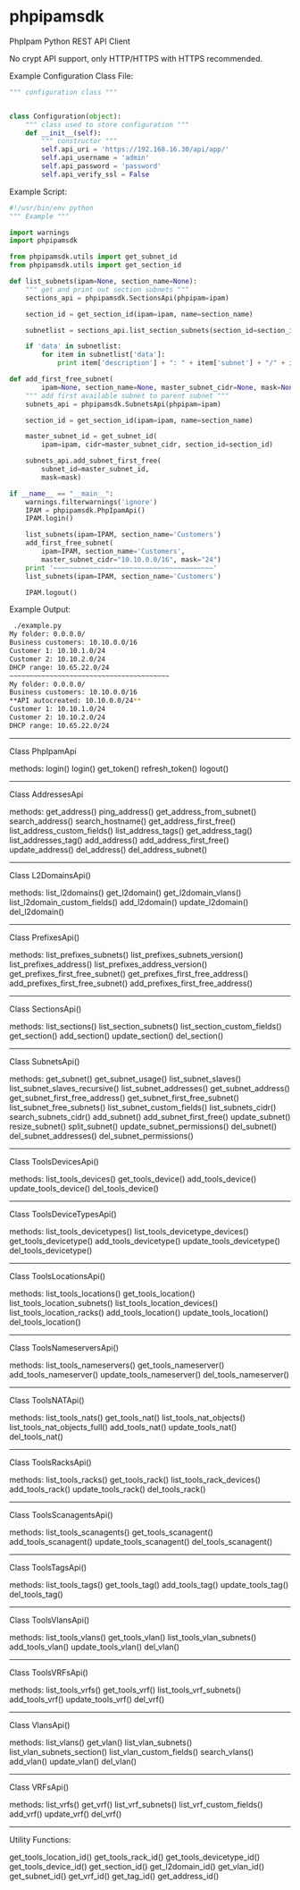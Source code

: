 # phpipamsdk
PhpIpam Python REST API Client

No crypt API support, only HTTP/HTTPS with HTTPS recommended.

Example Configuration Class File:
```python
""" configuration class """


class Configuration(object):
    """ class used to store configuration """
    def __init__(self):
        """ constructor """
        self.api_uri = 'https://192.168.16.30/api/app/'
        self.api_username = 'admin'
        self.api_password = 'password'
        self.api_verify_ssl = False
```

Example Script:

```python
#!/usr/bin/env python
""" Example """

import warnings
import phpipamsdk

from phpipamsdk.utils import get_subnet_id
from phpipamsdk.utils import get_section_id

def list_subnets(ipam=None, section_name=None):
    """ get and print out section subnets """
    sections_api = phpipamsdk.SectionsApi(phpipam=ipam)

    section_id = get_section_id(ipam=ipam, name=section_name)

    subnetlist = sections_api.list_section_subnets(section_id=section_id)

    if 'data' in subnetlist:
        for item in subnetlist['data']:
            print item['description'] + ": " + item['subnet'] + "/" + item['mask']

def add_first_free_subnet(
        ipam=None, section_name=None, master_subnet_cidr=None, mask=None):
    """ add first available subnet to parent subnet """
    subnets_api = phpipamsdk.SubnetsApi(phpipam=ipam)

    section_id = get_section_id(ipam=ipam, name=section_name)

    master_subnet_id = get_subnet_id(
        ipam=ipam, cidr=master_subnet_cidr, section_id=section_id)

    subnets_api.add_subnet_first_free(
        subnet_id=master_subnet_id,
        mask=mask)

if __name__ == "__main__":
    warnings.filterwarnings('ignore')
    IPAM = phpipamsdk.PhpIpamApi()
    IPAM.login()

    list_subnets(ipam=IPAM, section_name='Customers')
    add_first_free_subnet(
        ipam=IPAM, section_name='Customers',
        master_subnet_cidr="10.10.0.0/16", mask="24")
    print '~~~~~~~~~~~~~~~~~~~~~~~~~~~~~~~~~~~~~~~~'
    list_subnets(ipam=IPAM, section_name='Customers')

    IPAM.logout()
```

Example Output:

```sh
 ./example.py
My folder: 0.0.0.0/
Business customers: 10.10.0.0/16
Customer 1: 10.10.1.0/24
Customer 2: 10.10.2.0/24
DHCP range: 10.65.22.0/24
~~~~~~~~~~~~~~~~~~~~~~~~~~~~~~~~~~~~~~~~
My folder: 0.0.0.0/
Business customers: 10.10.0.0/16
**API autocreated: 10.10.0.0/24**
Customer 1: 10.10.1.0/24
Customer 2: 10.10.2.0/24
DHCP range: 10.65.22.0/24
```

---

Class PhpIpamApi

methods:
login()
login()
get_token()
refresh_token()
logout()

---

Class AddressesApi

methods:
get_address()
ping_address()
get_address_from_subnet()
search_address()
search_hostname()
get_address_first_free()
list_address_custom_fields()
list_address_tags()
get_address_tag()
list_addresses_tag()
add_address()
add_address_first_free()
update_address()
del_address()
del_address_subnet()

---

Class L2DomainsApi()


methods:
list_l2domains()
get_l2domain()
get_l2domain_vlans()
list_l2domain_custom_fields()
add_l2domain()
update_l2domain()
del_l2domain()

---

Class PrefixesApi()

methods:
list_prefixes_subnets()
list_prefixes_subnets_version()
list_prefixes_address()
list_prefixes_address_version()
get_prefixes_first_free_subnet()
get_prefixes_first_free_address()
add_prefixes_first_free_subnet()
add_prefixes_first_free_address()

---

Class SectionsApi()

methods:
list_sections()
list_section_subnets()
list_section_custom_fields()
get_section()
add_section()
update_section()
del_section()

---

Class SubnetsApi()

methods:
get_subnet()
get_subnet_usage()
list_subnet_slaves()
list_subnet_slaves_recursive()
list_subnet_addresses()
get_subnet_address()
get_subnet_first_free_address()
get_subnet_first_free_subnet()
list_subnet_free_subnets()
list_subnet_custom_fields()
list_subnets_cidr()
search_subnets_cidr()
add_subnet()
add_subnet_first_free()
update_subnet()
resize_subnet()
split_subnet()
update_subnet_permissions()
del_subnet()
del_subnet_addresses()
del_subnet_permissions()

---

Class ToolsDevicesApi()

methods:
list_tools_devices()
get_tools_device()
add_tools_device()
update_tools_device()
del_tools_device()

---

Class ToolsDeviceTypesApi()

methods:
list_tools_devicetypes()
list_tools_devicetype_devices()
get_tools_devicetype()
add_tools_devicetype()
update_tools_devicetype()
del_tools_devicetype()

---

Class ToolsLocationsApi()

methods:
list_tools_locations()
get_tools_location()
list_tools_location_subnets()
list_tools_location_devices()
list_tools_location_racks()
add_tools_location()
update_tools_location()
del_tools_location()

---

Class ToolsNameserversApi()

methods:
list_tools_nameservers()
get_tools_nameserver()
add_tools_nameserver()
update_tools_nameserver()
del_tools_nameserver()

---

Class ToolsNATApi()

methods:
list_tools_nats()
get_tools_nat()
list_tools_nat_objects()
list_tools_nat_objects_full()
add_tools_nat()
update_tools_nat()
del_tools_nat()

---

Class ToolsRacksApi()

methods:
list_tools_racks()
get_tools_rack()
list_tools_rack_devices()
add_tools_rack()
update_tools_rack()
del_tools_rack()

---

Class ToolsScanagentsApi()

methods:
list_tools_scanagents()
get_tools_scanagent()
add_tools_scanagent()
update_tools_scanagent()
del_tools_scanagent()

---

Class ToolsTagsApi()

methods:
list_tools_tags()
get_tools_tag()
add_tools_tag()
update_tools_tag()
del_tools_tag()

---

Class ToolsVlansApi()

methods:
list_tools_vlans()
get_tools_vlan()
list_tools_vlan_subnets()
add_tools_vlan()
update_tools_vlan()
del_vlan()

---

Class ToolsVRFsApi()

methods:
list_tools_vrfs()
get_tools_vrf()
list_tools_vrf_subnets()
add_tools_vrf()
update_tools_vrf()
del_vrf()

---

Class VlansApi()

methods:
list_vlans()
get_vlan()
list_vlan_subnets()
list_vlan_subnets_section()
list_vlan_custom_fields()
search_vlans()
add_vlan()
update_vlan()
del_vlan()

---

Class VRFsApi()

methods:
list_vrfs()
get_vrf()
list_vrf_subnets()
list_vrf_custom_fields()
add_vrf()
update_vrf()
del_vrf()

---

Utility Functions:

get_tools_location_id()
get_tools_rack_id()
get_tools_devicetype_id()
get_tools_device_id()
get_section_id()
get_l2domain_id()
get_vlan_id()
get_subnet_id()
get_vrf_id()
get_tag_id()
get_address_id()
